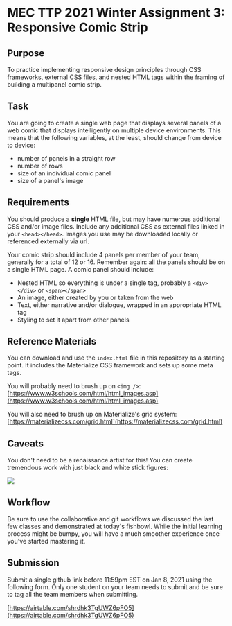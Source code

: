 # MEC TTP 2021 Winter Assignment 3: Responsive Comic Strip

## Purpose

To practice implementing responsive design principles through CSS frameworks, external CSS files, and nested HTML tags within the framing of building a multipanel comic strip.

## Task

You are going to create a single web page that displays several panels of a web comic that displays intelligently on multiple device environments. This means that the following variables, at the least, should change from device to device:

- number of panels in a straight row
- number of rows
- size of an individual comic panel
- size of a panel's image


## Requirements

You should produce a **single** HTML file, but may have numerous additional CSS and/or image files. Include any additional CSS as external files linked in your `<head></head>`. Images you use may be downloaded locally or referenced externally via url.

Your comic strip should include 4 panels per member of your team, generally for a total of 12 or 16. Remember again: all the panels should be on a single HTML page. A comic panel should include:

- Nested HTML so everything is under a single tag, probably a `<div></div>` or `<span></span>`
- An image, either created by you or taken from the web
- Text, either narrative and/or dialogue, wrapped in an appropriate HTML tag
- Styling to set it apart from other panels

## Reference Materials

You can download and use the `index.html` file in this repository as a starting point. It includes the Materialize CSS framework and sets up some meta tags.

You will probably need to brush up on `<img />`: [https://www.w3schools.com/html/html_images.asp](https://www.w3schools.com/html/html_images.asp)

You will also need to brush up on Materialize's grid system: [https://materializecss.com/grid.html](https://materializecss.com/grid.html)

## Caveats

You don't need to be a renaissance artist for this! You can create tremendous work with just black and white stick figures:

<img src='https://imgs.xkcd.com/comics/correlation.png' />

## Workflow

Be sure to use the collaborative and git workflows we discussed the last few classes and demonstrated at today's fishbowl. While the initial learning process might be bumpy, you will have a much smoother experience once you've started mastering it.

## Submission

Submit a single github link before 11:59pm EST on Jan 8, 2021 using the following form. Only one student on your team needs to submit and be sure to tag all the team members when submitting.

[https://airtable.com/shrdhk3TgUWZ6pFO5](https://airtable.com/shrdhk3TgUWZ6pFO5)